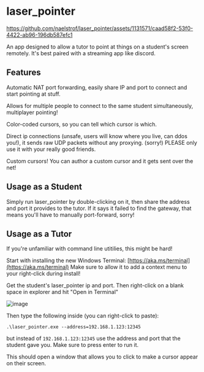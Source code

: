 # laser_pointer

https://github.com/naelstrof/laser_pointer/assets/1131571/caad58f2-53f0-4422-ab96-196db587efc1

An app designed to allow a tutor to point at things on a student's screen remotely. It's best paired with a streaming
app like discord.

## Features

Automatic NAT port forwarding, easily share IP and port to connect and start pointing at stuff.

Allows for multiple people to connect to the same student simultaneously, multiplayer pointing!

Color-coded cursors, so you can tell which cursor is which.

Direct ip connections (unsafe, users will know where you live, can ddos you!), it sends raw UDP packets without any proxying. (sorry!) PLEASE only use it with your really good friends.

Custom cursors! You can author a custom cursor and it gets sent over the net!

## Usage as a Student

Simply run laser_pointer by double-clicking on it, then share the address and port it provides to the tutor. If it says it failed to find the gateway, that means you'll have to manually port-forward, sorry!

## Usage as a Tutor

If you're unfamiliar with command line utitilies, this might be hard!

Start with installing the new Windows Terminal: [https://aka.ms/terminal](https://aka.ms/terminal) Make sure to allow it to add a context menu to your right-click during install!

Get the student's laser_pointer ip and port. Then right-click on a blank space in explorer and hit "Open in Terminal"

![image](https://github.com/naelstrof/laser_pointer/assets/1131571/22407ab1-2247-4506-88c8-fec8b41ed351)

Then type the following inside (you can right-click to paste):

```shell
.\laser_pointer.exe --address=192.168.1.123:12345
```

but instead of `192.168.1.123:12345` use the address and port that the student gave you. Make sure to press enter to run it.

This should open a window that allows you to click to make a cursor appear on their screen.
